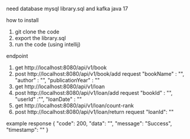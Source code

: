 need database mysql library.sql and kafka
java 17

how to install
1. git clone the code
2. export the library.sql
3. run the code (using intellij)

endpoint
1. get http://localhost:8080/api/v1/book
2. post http://localhost:8080/api/v1/book/add
request "bookName" : "",
	"author" : "",
	"publicationYear" : ""
3. get http://localhost:8080/api/v1/loan
4. post http://localhost:8080/api/v1/loan/add
request "bookId" : "",
	"userId" :"",
	"loanDate" : ""
5. get http://localhost:8080/api/v1/loan/count-rank
6. post http://localhost:8080/api/v1/loan/return
request "loanId": ""

example response 
{
  "code": 200,
  "data": "",
  "message": "Success",
  "timestamp": ""
}
